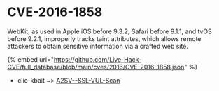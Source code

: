 # CVE-2016-1858

WebKit, as used in Apple iOS before 9.3.2, Safari before 9.1.1, and tvOS before 9.2.1, improperly tracks taint attributes, which allows remote attackers to obtain sensitive information via a crafted web site.

{% embed url="https://github.com/Live-Hack-CVE/full_database/blob/main/cves/2016/CVE-2016-1858.json" %}


* clic-kbait ~> [A2SV--SSL-VUL-Scan](https://zeste.alice-snow.ru/2016/database/cve-2016-1858/a2sv--ssl-vul-scan-clic-kbait)